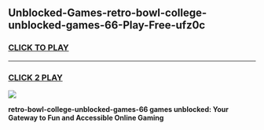 
## Unblocked-Games-retro-bowl-college-unblocked-games-66-Play-Free-ufz0c
<h3>
<a href="https://premium76.site?title=retro-bowl-college-unblocked-games-66&ref=09A">CLICK TO PLAY</a></h3>
<hr>

<h3>
<a href="https://premium76.site?title=retro-bowl-college-unblocked-games-66&ref=09A">CLICK 2 PLAY</a>
  
</h3>

<a href="https://premium76.site?title=retro-bowl-college-unblocked-games-66&ref=09A"><img src="https://clearcache.store/games.png"></a>


**retro-bowl-college-unblocked-games-66 games unblocked: Your Gateway to Fun and Accessible Online Gaming**
